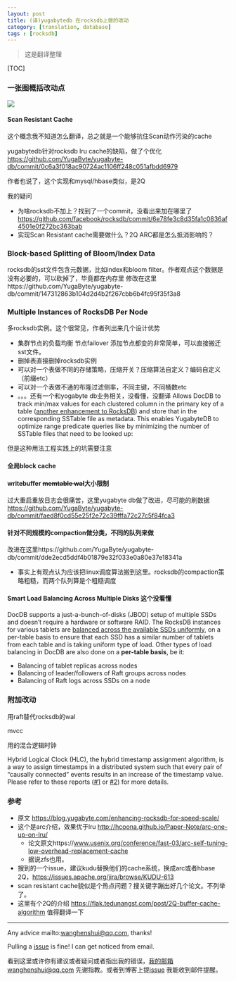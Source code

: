 ```yaml
---
layout: post
title: (译)yugabytedb 在rocksdb上做的改动
category: [translation, database]
tags : [rocksdb]
---
```

  

> 这是翻译整理

[TOC]

### 一张图概括改动点

![](https://3lr6t13cowm230cj0q42yphj-wpengine.netdna-ssl.com/wp-content/uploads/2019/02/docdb-rocksdb.png)



#### Scan Resistant Cache

这个概念我不知道怎么翻译，总之就是一个能够抗住Scan动作污染的cache

yugabytedb针对rocksdb lru cache的缺陷，做了个优化 https://github.com/YugaByte/yugabyte-db/commit/0c6a3f018ac90724ac1106ff248c051afbdd6979

作者也说了，这个实现和mysql/hbase类似，是2Q

我的疑问

- 为啥rocksdb不加上？找到了一个commit，没看出来加在哪里了 https://github.com/facebook/rocksdb/commit/6e78fe3c8d35fa1c0836af4501e0f272bc363bab
- 实现Scan Resistant cache需要做什么？2Q ARC都是怎么抵消影响的？

### Block-based Splitting of Bloom/Index Data

rocksdb的sst文件包含元数据，比如index和bloom filter。作者观点这个数据是没有必要的，可以砍掉了，毕竟都在内存里 修改在这里https://github.com/YugaByte/yugabyte-db/commit/147312863b104d2d4b2f267cbb6b4fc95f35f3a8



### Multiple Instances of RocksDB Per Node

多rocksdb实例。这个很常见，作者列出来几个设计优势

- 集群节点的负载均衡 节点failover 添加节点都变的非常简单，可以直接搬迁sst文件。
- 删掉表直接删掉rocksdb实例
- 可以对一个表做不同的存储策略，压缩开关？压缩算法自定义？编码自定义（前缀etc）
- 可以对一个表做不通的布隆过滤侧率，不同主键，不同桶数etc
- 。。。还有一个和yogabyte db业务相关，没看懂，没翻译 Allows DocDB to track min/max values for each clustered column in the primary key of a table ([another enhancement to RocksDB](https://github.com/YugaByte/yugabyte-db/commit/14c7da8008d2a8a691cf5e1a858167ccfe773b9d)) and store that in the corresponding SSTable file as metadata. This  enables YugabyteDB to optimize range predicate queries like by  minimizing the number of SSTable files that need to be looked up:

但是这种用法工程实践上的坑需要注意

#### 全局block cache

#### writebuffer ~~memtable wal~~大小限制

过大重启重放日志会很痛苦，这里yugabyte db做了改进，尽可能的刷数据 https://github.com/YugaByte/yugabyte-db/commit/faed8f0cd55e25f2e72c39fffa72c27c5f84fca3

#### 针对不同规模的compaction做分类，不同的队列来做

改进在这里https://github.com/YugaByte/yugabyte-db/commit/dde2ecd5ddf4b01879e32f033e0a80e37e18341a

- 事实上有观点认为应该把linux调度算法搬到这里。rocksdb的compaction策略粗糙，而两个队列算是个粗糙调度

  

#### Smart Load Balancing Across Multiple Disks 这个没看懂

DocDB supports a just-a-bunch-of-disks (JBOD) setup of multiple SSDs  and doesn’t require a hardware or software RAID. The RocksDB instances  for various tablets are [balanced across the available SSDs uniformly](https://github.com/YugaByte/yugabyte-db/commit/d53de140eccaf7bfd31b938a4a8d5bd88d950329), on a per-table basis to ensure that each SSD has a similar number of  tablets from each table and is taking uniform type of load. Other types  of load balancing in DocDB are also done on a **per-table basis**, be it:

- Balancing of tablet replicas across nodes
- Balancing of leader/followers of Raft groups across nodes
- Balancing of Raft logs across SSDs on a node



### 附加改动

用raft替代rocksdb的wal

mvcc

用的混合逻辑时钟

Hybrid Logical Clock (HLC), the hybrid timestamp assignment algorithm,  is a way to assign timestamps in a distributed system such that every  pair of “causally connected” events results in an increase of the  timestamp value. Please refer to these reports ([#1](http://users.ece.utexas.edu/~garg/pdslab/david/hybrid-time-tech-report-01.pdf) or [#2](https://cse.buffalo.edu/tech-reports/2014-04.pdf)) for more details.





### 参考

- 原文 https://blog.yugabyte.com/enhancing-rocksdb-for-speed-scale/
- 这个是arc介绍，效果优于lru http://hcoona.github.io/Paper-Note/arc-one-up-on-lru/
  - 论文原文https://www.usenix.org/conference/fast-03/arc-self-tuning-low-overhead-replacement-cache
  - 据说zfs也用。
- 搜到的一个issue，建议kudu替换他们的cache系统，换成arc或者hbase 2Q，https://issues.apache.org/jira/browse/KUDU-613
- scan resistant cache貌似是个热点问题？搜关键字蹦出好几个论文。不列举了。
- 这里有个2Q的介绍 https://flak.tedunangst.com/post/2Q-buffer-cache-algorithm 值得翻译一下

---

Any advice mailto:wanghenshui@qq.com, thanks! 

Pulling a [issue](https://github.com/wanghenshui/wanghenshui.github.io/issues/new) is fine! I can get noticed from email.

看到这里或许你有建议或者疑问或者指出我的错误，我的邮箱wanghenshui@qq.com 先谢指教。或者到博客上提[issue](https://github.com/wanghenshui/wanghenshui.github.io/issues/new) 我能收到邮件提醒。
